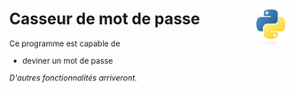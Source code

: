 # **Casseur de mot de passe** <a href="../../"><img align="right" src="../../assets/Python-logo-notext.svg" alt="Python" height="64px"></a>

Ce programme est capable de 
* deviner un mot de passe
<!-- * Lire un fichier de mots clés et de hachage ;
* ...
* Générer des mots de passe ; -->

_D'autres fonctionnalités arriveront._

<!-- [Cahier des charges]() -->